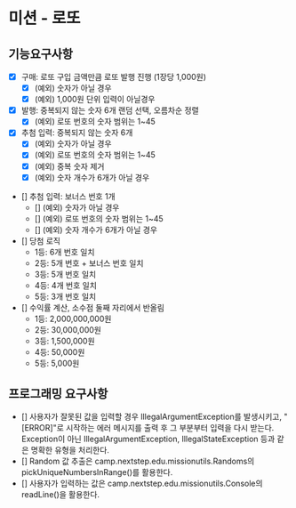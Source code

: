 # 미션 - 로또

## 기능요구사항
- [x] 구매: 로또 구입 금액만큼 로또 발행 진행 (1장당 1,000원)
  - [x] (예외) 숫자가 아닐 경우
  - [x] (예외) 1,000원 단위 입력이 아닐경우
- [x] 발행: 중복되지 않는 숫자 6개 랜덤 선택, 오름차순 정렬
    - [x] (예외) 로또 번호의 숫자 범위는 1~45
- [x] 추첨 입력: 중복되지 않는 숫자 6개
  - [x] (예외) 숫자가 아닐 경우
  - [x] (예외) 로또 번호의 숫자 범위는 1~45
  - [x] (예외) 중복 숫자 제거
  - [x] (예외) 숫자 개수가 6개가 아닐 경우
- [] 추첨 입력: 보너스 번호 1개
    - [] (예외) 숫자가 아닐 경우
    - [] (예외) 로또 번호의 숫자 범위는 1~45
    - [] (예외) 숫자 개수가 6개가 아닐 경우
- [] 당첨 로직
    - 1등: 6개 번호 일치
    - 2등: 5개 번호 + 보너스 번호 일치
    - 3등: 5개 번호 일치
    - 4등: 4개 번호 일치
    - 5등: 3개 번호 일치
- [] 수익률 계산, 소수점 둘째 자리에서 반올림
    - 1등: 2,000,000,000원
    - 2등: 30,000,000원
    - 3등: 1,500,000원
    - 4등: 50,000원
    - 5등: 5,000원

## 프로그래밍 요구사항
- [] 사용자가 잘못된 값을 입력할 경우 IllegalArgumentException를 발생시키고, "[ERROR]"로 시작하는 에러 메시지를 출력 후 그 부분부터 입력을 다시 받는다.
  Exception이 아닌 IllegalArgumentException, IllegalStateException 등과 같은 명확한 유형을 처리한다.
- [] Random 값 추출은 camp.nextstep.edu.missionutils.Randoms의 pickUniqueNumbersInRange()를 활용한다.
- [] 사용자가 입력하는 값은 camp.nextstep.edu.missionutils.Console의 readLine()을 활용한다.